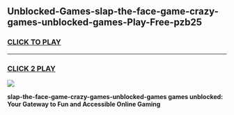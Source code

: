 
## Unblocked-Games-slap-the-face-game-crazy-games-unblocked-games-Play-Free-pzb25
<h3>
<a href="https://clearcache.space/e2bc6b?title=slap-the-face-game-crazy-games-unblocked-games&ref=21A">CLICK TO PLAY</a></h3>
<hr>

<h3>
<a href="https://clearcache.space/e2bc6b?title=slap-the-face-game-crazy-games-unblocked-games&ref=21A">CLICK 2 PLAY</a>
  
</h3>

<a href="https://clearcache.space/e2bc6b?title=slap-the-face-game-crazy-games-unblocked-games&ref=21A"><img src="https://clearcache.store/games.png"></a>


**slap-the-face-game-crazy-games-unblocked-games games unblocked: Your Gateway to Fun and Accessible Online Gaming**
